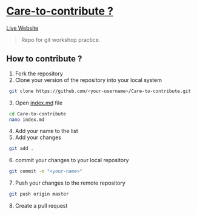 # [Care-to-contribute ?](https://open-source-community.github.io/Care-to-contribute/)
[Live Website](https://open-source-community.github.io/Care-to-contribute/)

> Repo for git workshop practice.

## How to contribute ?

1. Fork the repository
2. Clone your version of the repository into your local system
  ```bash
   git clone https://github.com/<your-username>/Care-to-contribute.git
  ```
3. Open [index.md](index.md) file
  ```bash
   cd Care-to-contribute
   nano index.md
  ```
4. Add your name to the list
5. Add your changes
  ```bash
   git add .
  ```
6. commit your changes to your local repository
  ```bash
   git commit -m "<your-name>"
  ```
7. Push your changes to the remote repository
  ```bash
   git push origin master
  ```
8. Create a pull request
